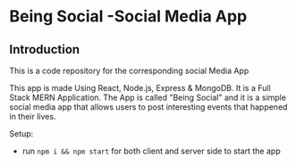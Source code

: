 # Being Social -Social Media App


## Introduction
This is a code repository for the corresponding social Media App

This app is made Using React, Node.js, Express & MongoDB. It is a Full Stack MERN Application. The App is called "Being Social" and it is a simple social media app that allows users to post interesting events that happened in their lives.

Setup:
- run ```npm i && npm start``` for both client and server side to start the app

